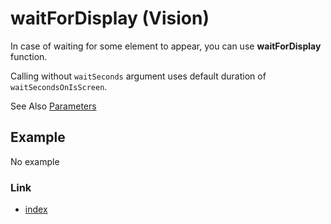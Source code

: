# waitForDisplay (Vision)

In case of waiting for some element to appear, you can use **waitForDisplay** function.

Calling without `waitSeconds` argument uses default duration of `waitSecondsOnIsScreen`.

See Also [Parameters](../../../common/parameter/parameters.md)

## Example

No example

### Link

- [index](../../../index.md)
